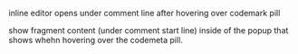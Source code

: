 inline editor opens under comment line after hovering over codemark pill 




show fragment content (under comment start line) inside of the popup that shows whehn hovering over the codemeta pill. 